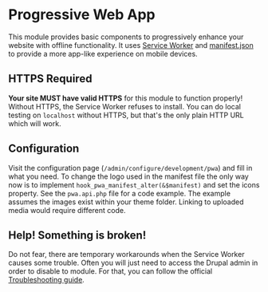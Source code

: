 # Progressive Web App

This module provides basic components to progressively enhance your website with offline functionality. It uses [Service Worker][1] and [manifest.json][2] to provide a more app-like experience on mobile devices.

## HTTPS Required

**Your site MUST have valid HTTPS** for this module to function properly! Without HTTPS, the Service Worker refuses to install. You can do local testing on `localhost` without HTTPS, but that's the only plain HTTP URL which will work.

## Configuration

Visit the configuration page (`/admin/configure/development/pwa`) and fill in what you need. To change the logo used in the manifest file the only way now is to implement `hook_pwa_manifest_alter(&$manifest)` and set the icons property. See the `pwa.api.php` file for a code example. The example assumes the images exist within your theme folder. Linking to uploaded media would require different code.

## Help! Something is broken!

Do not fear, there are temporary workarounds when the Service Worker causes some trouble. Often you will just need to access the Drupal admin in order to disable to module. For that, you can follow the official [Troubleshooting guide][3].

[1]: https://developer.mozilla.org/en-US/docs/Web/API/Service_Worker_API
[2]: https://developer.mozilla.org/en-US/Add-ons/WebExtensions/manifest.json
[3]: https://www.drupal.org/docs/7/modules/progressive-web-app-pwa-0/troubleshooting

